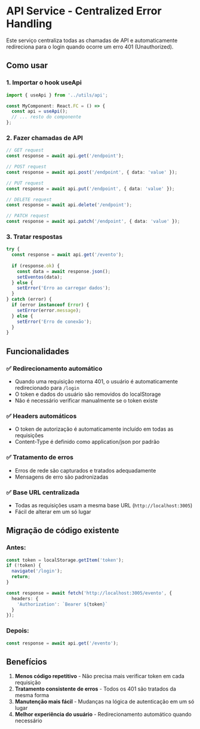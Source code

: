 # API Service - Centralized Error Handling

Este serviço centraliza todas as chamadas de API e automaticamente redireciona para o login quando ocorre um erro 401 (Unauthorized).

## Como usar

### 1. Importar o hook useApi

```typescript
import { useApi } from '../utils/api';

const MyComponent: React.FC = () => {
  const api = useApi();
  // ... resto do componente
};
```

### 2. Fazer chamadas de API

```typescript
// GET request
const response = await api.get('/endpoint');

// POST request
const response = await api.post('/endpoint', { data: 'value' });

// PUT request
const response = await api.put('/endpoint', { data: 'value' });

// DELETE request
const response = await api.delete('/endpoint');

// PATCH request
const response = await api.patch('/endpoint', { data: 'value' });
```

### 3. Tratar respostas

```typescript
try {
  const response = await api.get('/evento');
  
  if (response.ok) {
    const data = await response.json();
    setEventos(data);
  } else {
    setError('Erro ao carregar dados');
  }
} catch (error) {
  if (error instanceof Error) {
    setError(error.message);
  } else {
    setError('Erro de conexão');
  }
}
```

## Funcionalidades

### ✅ Redirecionamento automático
- Quando uma requisição retorna 401, o usuário é automaticamente redirecionado para `/login`
- O token e dados do usuário são removidos do localStorage
- Não é necessário verificar manualmente se o token existe

### ✅ Headers automáticos
- O token de autorização é automaticamente incluído em todas as requisições
- Content-Type é definido como application/json por padrão

### ✅ Tratamento de erros
- Erros de rede são capturados e tratados adequadamente
- Mensagens de erro são padronizadas

### ✅ Base URL centralizada
- Todas as requisições usam a mesma base URL (`http://localhost:3005`)
- Fácil de alterar em um só lugar

## Migração de código existente

### Antes:
```typescript
const token = localStorage.getItem('token');
if (!token) {
  navigate('/login');
  return;
}

const response = await fetch('http://localhost:3005/evento', {
  headers: {
    'Authorization': `Bearer ${token}`
  }
});
```

### Depois:
```typescript
const response = await api.get('/evento');
```

## Benefícios

1. **Menos código repetitivo** - Não precisa mais verificar token em cada requisição
2. **Tratamento consistente de erros** - Todos os 401 são tratados da mesma forma
3. **Manutenção mais fácil** - Mudanças na lógica de autenticação em um só lugar
4. **Melhor experiência do usuário** - Redirecionamento automático quando necessário 